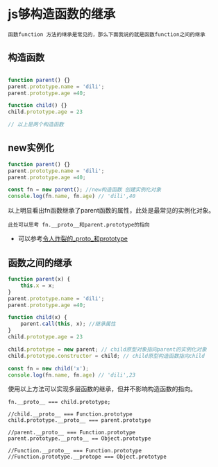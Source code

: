# js够构造函数的继承
	函数function 方法的继承是常见的，那么下面我说的就是函数function之间的继承

## 构造函数

```javascript

function parent() {}
parent.prototype.name = 'dili';
parent.prototype.age =40;

function child() {}
child.prototype.age = 23 

// 以上是两个构造函数
```

## new实例化

```javascript
function parent() {}
parent.prototype.name = 'dili';
parent.prototype.age =40;

const fn = new parent(); //new构造函数 创建实例化对象
console.log(fn.name, fn.age) // 'dili',40

```
以上明显看出fn函数继承了parent函数的属性，此处是最常见的实例化对象。
	
	此处可以思考 fn.__proto__和parent.prototype的指向
* 可以参考[令人炸裂的_proto_和prototype](https://github.com/HerryLo/Knowledge/blob/master/Dot/%E4%BB%A4%E4%BA%BA%E7%82%B8%E8%A3%82%E7%9A%84_proto_%E5%92%8Cprototype.md)

## 函数之间的继承

```javascript
function parent(x) {
	this.x = x;
}
parent.prototype.name = 'dili';
parent.prototype.age =40;

function child(x) {
	parent.call(this, x); //继承属性
}
child.prototype.age = 23 

child.prototype = new parent; // child原型对象指向parent的实例化对象
child.prototype.constructor = child; // child原型构造函数指向child

const fn = new child('x');
console.log(fn.name, fn.age) // 'dili',23

```
使用以上方法可以实现多层函数的继承，但并不影响构造函数的指向。

```
fn.__proto__ === child.prototype;

//child.__proto__ === Function.prototype
child.prototype.__proto__ === parent.prototype

//parent.__proto__ === Function.prototype
parent.prototype.__proto__ == Object.prototype

//Function.__proto__ === Function.prototype
//Function.prototype.__protope === Object.prototype
```
